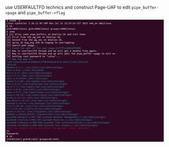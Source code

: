 use USERFAULTFD technics and construct Page-UAF to edit `pipe_buffer->page` and `pipe_buffer->flag`

![success](success.png)